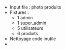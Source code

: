 - Input file : photo produits
- Fixtures :
  - 1 admin
  - 1 super_admin
  - 5 utilisateurs
  - 6 produits
- Nettoyage code inutile
- 